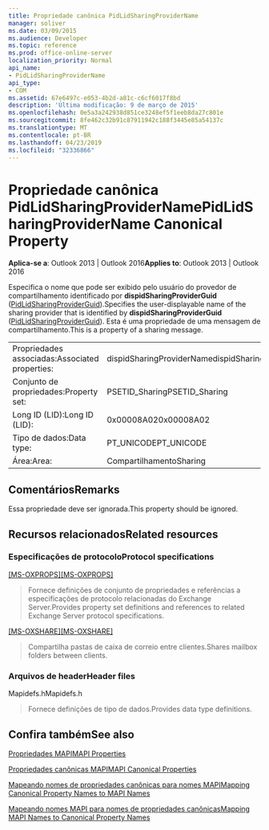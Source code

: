 ```yaml
---
title: Propriedade canônica PidLidSharingProviderName
manager: soliver
ms.date: 03/09/2015
ms.audience: Developer
ms.topic: reference
ms.prod: office-online-server
localization_priority: Normal
api_name:
- PidLidSharingProviderName
api_type:
- COM
ms.assetid: 67e6497c-e053-4b2d-a81c-c6cf6017f8bd
description: 'Última modificação: 9 de março de 2015'
ms.openlocfilehash: 0e5a3a242938d851ce3248ef5f1eeb8da27c801e
ms.sourcegitcommit: 8fe462c32b91c87911942c188f3445e85a54137c
ms.translationtype: MT
ms.contentlocale: pt-BR
ms.lasthandoff: 04/23/2019
ms.locfileid: "32336866"
---
```

# <a name="pidlidsharingprovidername-canonical-property"></a><span data-ttu-id="cb086-103">Propriedade canônica PidLidSharingProviderName</span><span class="sxs-lookup"><span data-stu-id="cb086-103">PidLidSharingProviderName Canonical Property</span></span>

  
  
<span data-ttu-id="cb086-104">**Aplica-se a**: Outlook 2013 | Outlook 2016</span><span class="sxs-lookup"><span data-stu-id="cb086-104">**Applies to**: Outlook 2013 | Outlook 2016</span></span> 
  
<span data-ttu-id="cb086-105">Especifica o nome que pode ser exibido pelo usuário do provedor de compartilhamento identificado por **dispidSharingProviderGuid** ([PidLidSharingProviderGuid](pidlidsharingproviderguid-canonical-property.md)).</span><span class="sxs-lookup"><span data-stu-id="cb086-105">Specifies the user-displayable name of the sharing provider that is identified by **dispidSharingProviderGuid** ([PidLidSharingProviderGuid](pidlidsharingproviderguid-canonical-property.md)).</span></span> <span data-ttu-id="cb086-106">Esta é uma propriedade de uma mensagem de compartilhamento.</span><span class="sxs-lookup"><span data-stu-id="cb086-106">This is a property of a sharing message.</span></span>
  
|||
|:-----|:-----|
|<span data-ttu-id="cb086-107">Propriedades associadas:</span><span class="sxs-lookup"><span data-stu-id="cb086-107">Associated properties:</span></span>  <br/> |<span data-ttu-id="cb086-108">dispidSharingProviderName</span><span class="sxs-lookup"><span data-stu-id="cb086-108">dispidSharingProviderName</span></span>  <br/> |
|<span data-ttu-id="cb086-109">Conjunto de propriedades:</span><span class="sxs-lookup"><span data-stu-id="cb086-109">Property set:</span></span>  <br/> |<span data-ttu-id="cb086-110">PSETID_Sharing</span><span class="sxs-lookup"><span data-stu-id="cb086-110">PSETID_Sharing</span></span>  <br/> |
|<span data-ttu-id="cb086-111">Long ID (LID):</span><span class="sxs-lookup"><span data-stu-id="cb086-111">Long ID (LID):</span></span>  <br/> |<span data-ttu-id="cb086-112">0x00008A02</span><span class="sxs-lookup"><span data-stu-id="cb086-112">0x00008A02</span></span>  <br/> |
|<span data-ttu-id="cb086-113">Tipo de dados:</span><span class="sxs-lookup"><span data-stu-id="cb086-113">Data type:</span></span>  <br/> |<span data-ttu-id="cb086-114">PT_UNICODE</span><span class="sxs-lookup"><span data-stu-id="cb086-114">PT_UNICODE</span></span>  <br/> |
|<span data-ttu-id="cb086-115">Área:</span><span class="sxs-lookup"><span data-stu-id="cb086-115">Area:</span></span>  <br/> |<span data-ttu-id="cb086-116">Compartilhamento</span><span class="sxs-lookup"><span data-stu-id="cb086-116">Sharing</span></span>  <br/> |
   
## <a name="remarks"></a><span data-ttu-id="cb086-117">Comentários</span><span class="sxs-lookup"><span data-stu-id="cb086-117">Remarks</span></span>

<span data-ttu-id="cb086-118">Essa propriedade deve ser ignorada.</span><span class="sxs-lookup"><span data-stu-id="cb086-118">This property should be ignored.</span></span>
  
## <a name="related-resources"></a><span data-ttu-id="cb086-119">Recursos relacionados</span><span class="sxs-lookup"><span data-stu-id="cb086-119">Related resources</span></span>

### <a name="protocol-specifications"></a><span data-ttu-id="cb086-120">Especificações de protocolo</span><span class="sxs-lookup"><span data-stu-id="cb086-120">Protocol specifications</span></span>

<span data-ttu-id="cb086-121">[[MS-OXPROPS]](https://msdn.microsoft.com/library/f6ab1613-aefe-447d-a49c-18217230b148%28Office.15%29.aspx)</span><span class="sxs-lookup"><span data-stu-id="cb086-121">[[MS-OXPROPS]](https://msdn.microsoft.com/library/f6ab1613-aefe-447d-a49c-18217230b148%28Office.15%29.aspx)</span></span>
  
> <span data-ttu-id="cb086-122">Fornece definições de conjunto de propriedades e referências a especificações de protocolo relacionadas do Exchange Server.</span><span class="sxs-lookup"><span data-stu-id="cb086-122">Provides property set definitions and references to related Exchange Server protocol specifications.</span></span>
    
<span data-ttu-id="cb086-123">[[MS-OXSHARE]](https://msdn.microsoft.com/library/e4e5bd27-d5e0-43f9-a6ea-550876724f3d%28Office.15%29.aspx)</span><span class="sxs-lookup"><span data-stu-id="cb086-123">[[MS-OXSHARE]](https://msdn.microsoft.com/library/e4e5bd27-d5e0-43f9-a6ea-550876724f3d%28Office.15%29.aspx)</span></span>
  
> <span data-ttu-id="cb086-124">Compartilha pastas de caixa de correio entre clientes.</span><span class="sxs-lookup"><span data-stu-id="cb086-124">Shares mailbox folders between clients.</span></span>
    
### <a name="header-files"></a><span data-ttu-id="cb086-125">Arquivos de header</span><span class="sxs-lookup"><span data-stu-id="cb086-125">Header files</span></span>

<span data-ttu-id="cb086-126">Mapidefs.h</span><span class="sxs-lookup"><span data-stu-id="cb086-126">Mapidefs.h</span></span>
  
> <span data-ttu-id="cb086-127">Fornece definições de tipo de dados.</span><span class="sxs-lookup"><span data-stu-id="cb086-127">Provides data type definitions.</span></span>
    
## <a name="see-also"></a><span data-ttu-id="cb086-128">Confira também</span><span class="sxs-lookup"><span data-stu-id="cb086-128">See also</span></span>



[<span data-ttu-id="cb086-129">Propriedades MAPI</span><span class="sxs-lookup"><span data-stu-id="cb086-129">MAPI Properties</span></span>](mapi-properties.md)
  
[<span data-ttu-id="cb086-130">Propriedades canônicas MAPI</span><span class="sxs-lookup"><span data-stu-id="cb086-130">MAPI Canonical Properties</span></span>](mapi-canonical-properties.md)
  
[<span data-ttu-id="cb086-131">Mapeando nomes de propriedades canônicas para nomes MAPI</span><span class="sxs-lookup"><span data-stu-id="cb086-131">Mapping Canonical Property Names to MAPI Names</span></span>](mapping-canonical-property-names-to-mapi-names.md)
  
[<span data-ttu-id="cb086-132">Mapeando nomes MAPI para nomes de propriedades canônicas</span><span class="sxs-lookup"><span data-stu-id="cb086-132">Mapping MAPI Names to Canonical Property Names</span></span>](mapping-mapi-names-to-canonical-property-names.md)

